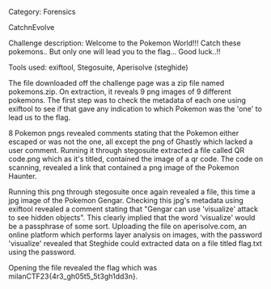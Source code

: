 ﻿Category: Forensics

CatchnEvolve

Challenge description: Welcome to the Pokemon World!!! Catch these pokemons.. But only one will lead you to the flag... Good luck..!!

Tools used: exiftool, Stegosuite, Aperisolve (steghide)

The file downloaded off the challenge page was a zip file named pokemons.zip. On extraction, it reveals 9 png images of 9 different pokemons. The first step was to check the metadata of each one using exiftool to see if that gave any indication to which Pokemon was the 'one' to lead us to the flag.

8 Pokemon pngs revealed comments stating that the Pokemon either escaped or was not the one, all except the png of Ghastly which lacked a user comment. Running it through stegosuite extracted a file called QR code.png which as it's titled, contained the image of a qr code. The code on scanning, revealed a link that contained a png image of the Pokemon Haunter.

Running this png through stegosuite once again revealed a file, this time a jpg image of the Pokemon Gengar. Checking this jpg's metadata using exiftool revealed a comment stating that "Gengar can use 'visualize' attack to see hidden objects". This clearly implied that the word 'visualize' would be a passphrase of some sort. Uploading the file on aperisolve.com, an online platform which performs layer analysis on images, with the password 'visualize' revealed that Steghide could extracted data on a file titled flag.txt using the password.

Opening the file revealed the flag which was milanCTF23{4r3\_gh05t5\_5t3gh1dd3n}.
